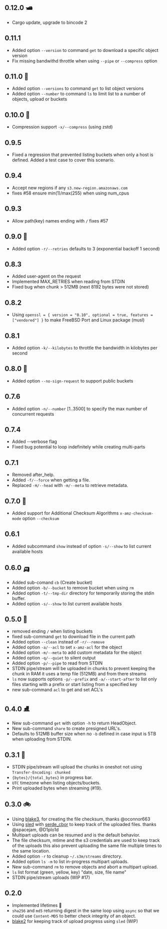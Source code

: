 ## 0.12.0 🛥️
* Cargo update, upgrade to bincode 2

## 0.11.1
* Added option `--version` to command `get` to download a specific object version
* Fix missing bandwithd throttle when using `--pipe` or `--compress` option

## 0.11.0 🚆
* Added option `--versions` to command `get` to list object versions
* Added option `--number` to command `ls` to limit list to a number of objects, upload or buckets

## 0.10.0 🛶
* Compression support `-x/--compress` (using zstd)

## 0.9.5
* Fixed a regression that prevented listing buckets when only a host is defined. Added a test case to cover this scenario.

## 0.9.4
* Accept new regions if any `s3.new-region.amazonaws.com`
* fixes #58 ensure min(1)/max(255) when using num_cpus

## 0.9.3
* Allow path(key) names ending with `/` fixes #57

## 0.9.0 🚅
* Added option `-r/--retries` defaults to 3 (exponential backoff 1 second)

## 0.8.3
* Added user-agent on the request
* Implemented MAX_RETRIES when reading from STDIN
* Fixed bug when chunk > 512MB (next 8192 bytes were not stored)

## 0.8.2
* Using `openssl = { version = "0.10", optional = true, features = ["vendored"] }` to make FreeBSD Port and Linux package (musl)

## 0.8.1
* Added option `-k/--kilobytes` to throttle the bandwidth in kilobytes per second

## 0.8.0 🚋
* Added option `--no-sign-request` to support public buckets

## 0.7.6
* Added option `-n/--number` [1..3500] to specify the max number of concurrent requests

## 0.7.4
* Added --verbose flag
* Fixed bug potential to loop indefinitely while creating multi-parts

## 0.7.1
* Removed after_help.
* Added `-f/--force` when getting a file.
* Replaced `-H/--head` with `-m/--meta` to retrieve metadata.

## 0.7.0 🚜
* Added support for Additional Checksum Algorithms `x-amz-checksum-mode` option `--checksum`

## 0.6.1
* Added subcommand `show` instead of option `-s/--show` to list current available hosts

## 0.6.0 🛺
* Added sub-comand `cb` (Create bucket)
* Added option `-b/--bucket` to remove bucket when using `rm`
* Added option `-t/--tmp-dir` directory for temporarily storing the stdin buffer.
* Added option `-s/--show` to list current available hosts

## 0.5.0 🛵
* removed ending `/` when listing buckets
* fixed sub-command `get` to download file in the current path
* Added option `--clean` instead of `-r/--remove`
* Added option `-a/--acl` to set `x-amz-acl` for the object
* Added option `-m/--meta` to add custom metadata for the object
* Added option `-q/--quiet` to silent output
* Added option `-p/--pipe` to read from STDIN
* STDIN pipe/stream will be uploaded in chunks to prevent keeping the chunk in RAM it uses a temp file (512MB) and from there streams
* `ls` now supports options  `-p/--prefix` and `-a/--start-after` to list only files starting with a prefix or start listing from a specified key
* new sub-command `acl` to get and set ACL's


## 0.4.0 ⛸
* New sub-command `get` with option `-h` to return HeadObject.
* New sub-command `share` to create presigned URL's.
* Defaults to 512MB buffer size when no `-b` defined in case input is 5TB when uploading from STDIN.


## 0.3.1 🛴
* STDIN pipe/stream will upload the chunks in oneshot not using `Transfer-Encoding: chunked`
* `{bytes}/{total_bytes}` in progress bar.
* `UTC` timezone when listing objects/buckets.
* Print uploaded bytes when streaming (#19).


## 0.3.0  🚲
* Using [blake3](https://crates.io/crates/blake3), for creating the file checksum, thanks @oconnor663
* Using [sled](http://sled.rs/) with [serde_cbor](https://crates.io/crates/serde_cbor) to keep track of the uploaded files. thanks @spacejam, @D1plo1d
* Multipart uploads can be resumed and is the default behavior.
* The file checksum, mtime and the s3 credentials are used to keep track of the uploads this also prevent uploading the same file multiple times to the same location.
* Added option `-r` to cleanup `~/.s3m/streams` directory.
* Added option `ls -m` to list in-progress multipart uploads.
* New sub-command `rm` to remove objects and abort a multipart upload.
* `ls` list format (green, yellow, key) "date, size, file name"
* STDIN pipe/stream uploads (WIP #17)


## 0.2.0
* Implemented lifetimes  🌱
* `sha256` and `md5` returning digest in the same loop using `async` so that we could use `Content-MD5` to better check integrity of an object.
* [blake2](https://crates.io/crates/blake2s_simd) for keeping track of upload progress using `sled` (WIP)
